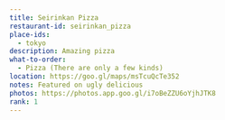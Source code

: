 ```yaml
---
title: Seirinkan Pizza
restaurant-id: seirinkan_pizza
place-ids:
  - tokyo
description: Amazing pizza
what-to-order:
  - Pizza (There are only a few kinds)
location: https://goo.gl/maps/msTcuQcTe352
notes: Featured on ugly delicious
photos: https://photos.app.goo.gl/i7oBeZZU6oYjhJTK8
rank: 1
---
```

